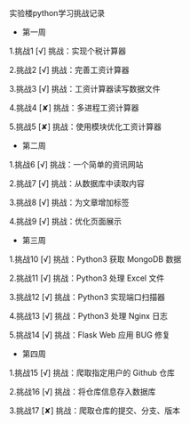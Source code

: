 实验楼python学习挑战记录

 - 第一周

 1.挑战1   [√] 挑战：实现个税计算器

 2.挑战2   [√] 挑战：完善工资计算器

 3.挑战3   [√] 挑战：工资计算器读写数据文件

 4.挑战4   [✘] 挑战：多进程工资计算器

 5.挑战5   [✘] 挑战：使用模块优化工资计算器


 - 第二周

 1.挑战6   [√] 挑战：一个简单的资讯网站

 2.挑战7   [√] 挑战：从数据库中读取内容

 3.挑战8   [√] 挑战：为文章增加标签

 4.挑战9   [√] 挑战：优化页面展示


 - 第三周

 1.挑战10   [√] 挑战：Python3 获取 MongoDB 数据

 2.挑战11   [√] 挑战：Python3 处理 Excel 文件

 3.挑战12   [√] 挑战：Python3 实现端口扫描器

 4.挑战13   [√] 挑战：Python3 处理 Nginx 日志

 5.挑战14   [√] 挑战：Flask Web 应用 BUG 修复


  - 第四周

  1.挑战15   [√] 挑战：爬取指定用户的 Github 仓库

  2.挑战16   [√] 挑战：将仓库信息存入数据库

  3.挑战17   [✘] 挑战：爬取仓库的提交、分支、版本
